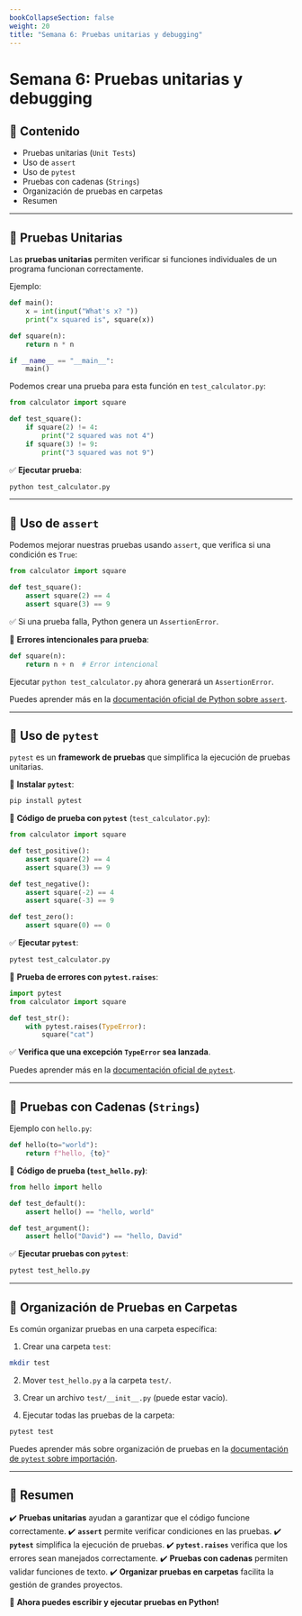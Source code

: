 ```yaml
---
bookCollapseSection: false
weight: 20
title: "Semana 6: Pruebas unitarias y debugging"
---
```


# Semana 6: Pruebas unitarias y debugging

## 📌 Contenido
- Pruebas unitarias (`Unit Tests`)
- Uso de `assert`
- Uso de `pytest`
- Pruebas con cadenas (`Strings`)
- Organización de pruebas en carpetas
- Resumen

---

## 🔹 Pruebas Unitarias

Las **pruebas unitarias** permiten verificar si funciones individuales de un programa funcionan correctamente.

Ejemplo:

```python
def main():
    x = int(input("What's x? "))
    print("x squared is", square(x))

def square(n):
    return n * n

if __name__ == "__main__":
    main()
```

Podemos crear una prueba para esta función en `test_calculator.py`:

```python
from calculator import square

def test_square():
    if square(2) != 4:
        print("2 squared was not 4")
    if square(3) != 9:
        print("3 squared was not 9")
```

✅ **Ejecutar prueba**:
```sh
python test_calculator.py
```

---

## 🔹 Uso de `assert`

Podemos mejorar nuestras pruebas usando `assert`, que verifica si una condición es `True`:

```python
from calculator import square

def test_square():
    assert square(2) == 4
    assert square(3) == 9
```

✅ Si una prueba falla, Python genera un `AssertionError`.

🔹 **Errores intencionales para prueba**:

```python
def square(n):
    return n + n  # Error intencional
```

Ejecutar `python test_calculator.py` ahora generará un `AssertionError`.

Puedes aprender más en la [documentación oficial de Python sobre `assert`](https://docs.python.org/3/reference/simple_stmts.html#assert).

---

## 🔹 Uso de `pytest`

`pytest` es un **framework de pruebas** que simplifica la ejecución de pruebas unitarias.

🔹 **Instalar `pytest`**:
```sh
pip install pytest
```

🔹 **Código de prueba con `pytest`** (`test_calculator.py`):

```python
from calculator import square

def test_positive():
    assert square(2) == 4
    assert square(3) == 9

def test_negative():
    assert square(-2) == 4
    assert square(-3) == 9

def test_zero():
    assert square(0) == 0
```

✅ **Ejecutar `pytest`**:
```sh
pytest test_calculator.py
```

🔹 **Prueba de errores con `pytest.raises`**:

```python
import pytest
from calculator import square

def test_str():
    with pytest.raises(TypeError):
        square("cat")
```

✅ **Verifica que una excepción `TypeError` sea lanzada**.

Puedes aprender más en la [documentación oficial de `pytest`](https://docs.pytest.org/en/stable/).

---

## 🔹 Pruebas con Cadenas (`Strings`)

Ejemplo con `hello.py`:

```python
def hello(to="world"):
    return f"hello, {to}"
```

🔹 **Código de prueba (`test_hello.py`)**:

```python
from hello import hello

def test_default():
    assert hello() == "hello, world"

def test_argument():
    assert hello("David") == "hello, David"
```

✅ **Ejecutar pruebas con `pytest`**:
```sh
pytest test_hello.py
```

---

## 🔹 Organización de Pruebas en Carpetas

Es común organizar pruebas en una carpeta específica:

1. Crear una carpeta `test`:
```sh
mkdir test
```

2. Mover `test_hello.py` a la carpeta `test/`.

3. Crear un archivo `test/__init__.py` (puede estar vacío).

4. Ejecutar todas las pruebas de la carpeta:
```sh
pytest test
```

Puedes aprender más sobre organización de pruebas en la [documentación de `pytest` sobre importación](https://docs.pytest.org/en/stable/goodpractices.html#tests-outside-application-code).

---

## 📌 Resumen

✔️ **Pruebas unitarias** ayudan a garantizar que el código funcione correctamente.
✔️ **`assert`** permite verificar condiciones en las pruebas.
✔️ **`pytest`** simplifica la ejecución de pruebas.
✔️ **`pytest.raises`** verifica que los errores sean manejados correctamente.
✔️ **Pruebas con cadenas** permiten validar funciones de texto.
✔️ **Organizar pruebas en carpetas** facilita la gestión de grandes proyectos.

🚀 **Ahora puedes escribir y ejecutar pruebas en Python!**
